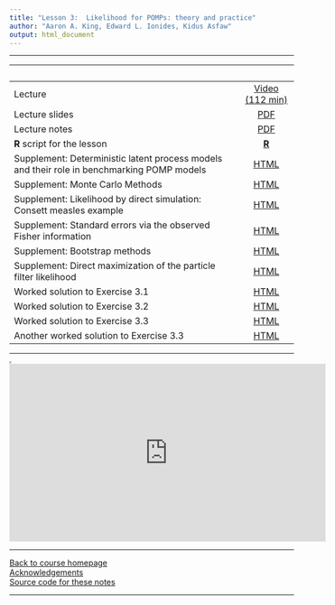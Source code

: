 ```yaml
---
title: "Lesson 3:  Likelihood for POMPs: theory and practice"
author: "Aaron A. King, Edward L. Ionides, Kidus Asfaw"
output: html_document
---
```


----------------------

| &nbsp;                                                                                     | &nbsp;                                                                            |
|:-------------------------------------------------------------------------------------------|:---------------------------------------------------------------------------------:|
| Lecture                                                                                    | [Video (112 min)](https://www.youtube.com/playlist?list=PLluGwj6FGt2RRi-TRckg7Lud87ZKIJTZ8) |
| Lecture slides                                                                             | [PDF](slides.pdf)                                                                 |
| Lecture notes                                                                              | [PDF](notes.pdf)                                                                  |
| **R** script for the lesson                                                                | [**R**](main.R)                                                                   |
| Supplement: Deterministic latent process models and their role in benchmarking POMP models | [HTML](deterministic.html)                                                        |
| Supplement: Monte Carlo Methods                                                            | [HTML](monteCarlo.html)                                                           |
| Supplement: Likelihood by direct simulation: Consett measles example                       | [HTML](directSimulation.html)                                                     |
| Supplement: Standard errors via the observed Fisher information                            | [HTML](fisherSE.html)                                                             |
| Supplement: Bootstrap methods                                                              | [HTML](bootstrap.html)                                                            |
| Supplement: Direct maximization of the particle filter likelihood                          | [HTML](./pf-in-Nelder-Mead.html)                                                  |
| Worked solution to Exercise 3.1                                                            | [HTML](Q_slice.html)                                                              |
| Worked solution to Exercise 3.2                                                            | [HTML](expense.html)                                                                |
| Worked solution to Exercise 3.3                                                            | [HTML](loglikest.html)                                                            |
| Another worked solution to Exercise 3.3                                                    | [HTML](basic_exercise_pfilter.html)                                               |

----------------------

<iframe width="0" height="0"></iframe>

<iframe data-external=1 width="560" height="315" src="https://www.youtube-nocookie.com/embed/videoseries?list=PLluGwj6FGt2RRi-TRckg7Lud87ZKIJTZ8" frameborder="0" allow="accelerometer; autoplay; encrypted-media; gyroscope; picture-in-picture" allowfullscreen></iframe>

----------------------

[Back to course homepage](../index.html)  
[Acknowledgements](../acknowledge.html)  
[Source code for these notes](http://github.com/kingaa/sbied/tree/master/pfilter/)  

----------------------
